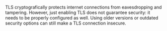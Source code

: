 
TLS cryptografically protects internet connections from eavesdropping and 
tampering. However, just enabling TLS does not guarantee security: it needs 
to be properly configured as well. Using older versions or outdated security
 options can still make a TLS connection insecure.
